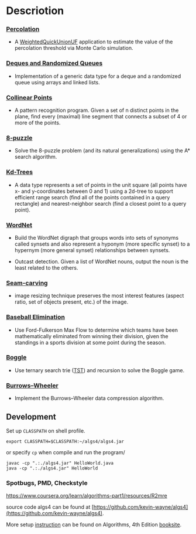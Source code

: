 # Descriotion

### [Percolation](https://coursera.cs.princeton.edu/algs4/assignments/percolation/specification.php)

- A [WeightedQuickUnionUF](https://github.com/kevin-wayne/algs4/blob/master/src/main/java/edu/princeton/cs/algs4/WeightedQuickUnionUF.java) application to estimate the value of the percolation threshold via Monte Carlo simulation.

### [Deques and Randomized Queues](https://coursera.cs.princeton.edu/algs4/assignments/queues/specification.php)

- Implementation of a generic data type for a deque and a randomized queue using arrays and linked lists.

### [Collinear Points](https://coursera.cs.princeton.edu/algs4/assignments/collinear/specification.php)

- A pattern recognition program. Given a set of n distinct points in the plane, find every (maximal) line segment that connects a subset of 4 or more of the points.

### [8-puzzle](https://coursera.cs.princeton.edu/algs4/assignments/8puzzle/specification.php)

- Solve the 8-puzzle problem (and its natural generalizations) using the A* search algorithm.

### [Kd-Trees](https://coursera.cs.princeton.edu/algs4/assignments/kdtree/specification.php)

- A data type represents a set of points in the unit square (all points have x- and y-coordinates between 0 and 1) using a 2d-tree to support efficient range search (find all of the points contained in a query rectangle) and nearest-neighbor search (find a closest point to a query point).

### [WordNet](https://coursera.cs.princeton.edu/algs4/assignments/wordnet/specification.php)

- Build the WordNet digraph that groups words into sets of synonyms called synsets and also represent a hyponym (more specific synset) to a hypernym (more general synset) relationships between synsets.

- Outcast detection. Given a list of WordNet nouns, output the noun is the least related to the others.

### [Seam-carving](https://coursera.cs.princeton.edu/algs4/assignments/seam/specification.php)

- image resizing technique preserves the most interest features (aspect ratio, set of objects present, etc.) of the image.

### [Baseball Elimination](https://coursera.cs.princeton.edu/algs4/assignments/baseball/specification.php)

- Use Ford-Fulkerson Max Flow to determine which teams have been mathematically eliminated from winning their division, given the standings in a sports division at some point during the season.

### [Boggle](https://coursera.cs.princeton.edu/algs4/assignments/boggle/specification.php)

- Use ternary search trie ([TST](https://github.com/kevin-wayne/algs4/blob/master/src/main/java/edu/princeton/cs/algs4/TST.java)) and recursion to solve the Boggle game.

### [Burrows–Wheeler](https://coursera.cs.princeton.edu/algs4/assignments/burrows/specification.php)

- Implement the Burrows–Wheeler data compression algorithm.

## Development

Set up `CLASSPATH` on shell profile.

```
export CLASSPATH=$CLASSPATH:~/algs4/algs4.jar
```

or specify `cp` when compile and run the program/

```
javac -cp ".:./algs4.jar" HelloWorld.java
java -cp ".:./algs4.jar" HelloWorld
```
### Spotbugs, PMD, Checkstyle

https://www.coursera.org/learn/algorithms-part1/resources/R2mre

source code algs4 can be found at [https://github.com/kevin-wayne/algs4](https://github.com/kevin-wayne/algs4).

More setup [instruction](https://algs4.cs.princeton.edu/code/) can be found on Algorithms, 4th Edition [booksite](https://algs4.cs.princeton.edu/home/).


